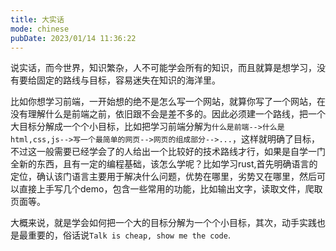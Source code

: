 ```yaml
---
title: 大实话
mode: chinese
pubDate: 2023/01/14 11:36:22
---
```


说实话，而今世界，知识繁杂，人不可能学会所有的知识，而且就算是想学习，没有要给固定的路线与目标，容易迷失在知识的海洋里。

比如你想学习前端，一开始想的绝不是怎么写一个网站，就算你写了一个网站，在没有理解什么是前端之前，依旧跟不会是差不多的。因此必须建一个路线，把一个大目标分解成一个个小目标，比如把学习前端分解为`什么是前端-->什么是html,css,js-->写一个最简单的网页-->网页的组成部分-->...`，这样就明确了目标，不过这一般需要已经学会了的人给出一个比较好的技术路线才行，如果是自学一门全新的东西，且有一定的编程基础，该怎么学呢？比如学习rust,首先明确语言的定位，确认该门语言主要用于解决什么问题，优势在哪里，劣势又在哪里，然后可以直接上手写几个demo，包含一些常用的功能，比如输出文字，读取文件，爬取页面等。

大概来说，就是学会如何把一个大的目标分解为一个个小目标，其次，动手实践也是最重要的，俗话说`Talk is cheap, show me the code`.